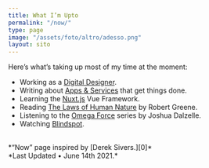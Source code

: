 ```yaml
---
title: What I’m Upto
permalink: "/now/"
type: page
image: "/assets/foto/altro/adesso.png"
layout: sito
---
```


Here’s what’s taking up most of my time at the moment:

- Working as a [Digital Designer][1].
- Writing about [Apps & Services][2] that get things done.
- Learning the [Nuxt.js][3] Vue Framework.
- Reading [The Laws of Human Nature][4] by Robert Greene.
- Listening to the [Omega Force][5] series by Joshua Dalzelle.
- Watching [Blindspot][6].

<br>
*“Now” page inspired by [Derek Sivers.][0]*
<br>
*Last Updated • June 14th 2021.*

[0]: https://sivers.org/nowff
[1]: /studio/
[2]: /articles/
[3]: https://nuxtjs.org/
[4]: https://www.goodreads.com/book/show/39330937-the-laws-of-human-nature
[5]: https://www.goodreads.com/series/113707-omega-force
[6]: https://www.nbc.com/blindspot